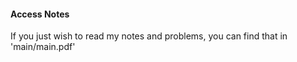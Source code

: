 #### Access Notes
If you just wish to read my notes and problems, you can find that in 'main/main.pdf'
